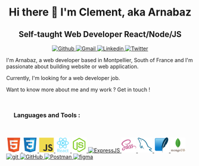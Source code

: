 <h1 align=center> Hi there 👋 I'm Clement, aka Arnabaz</h1>

<h2 align=center>Self-taught Web Developer React/Node/JS</h2>

<p align="center">
  
  <a href="https://github.com/Arnabaz" >
    <img src="https://img.shields.io/badge/GitHub-100000?style=for-the-badge&logo=github&logoColor=white" alt="Github"  />
  </a>
  <a href="mailto:clement.vallet.pro@gmail.com">
    <img src="https://img.shields.io/badge/Gmail-D14836?style=for-the-badge&logo=gmail&logoColor=white" alt="Gmail" />
  </a>
  <a href="https://www.linkedin.com/in/vallet-clement/" >
    <img src="https://img.shields.io/badge/Clement_Vallet-%230077B5.svg?style=for-the-badge&logo=linkedin&logoColor=white" alt="Linkedin" />
  </a>
  <a href="https://twitter.com/ArnabazFR" >
    <img src="https://img.shields.io/badge/@ArnabazFR-%231DA1F2.svg?style=for-the-badge&logo=twitter&logoColor=white" alt="Twitter" />
  </a>
</p>

I'm Arnabaz, a web developer based in Montpellier, South of France and I'm passionate about building website or web application.

Currently, I'm looking for a web developer job.

Want to know more about me and my work ? Get in touch !


<h3 align="left" style="margin:50px 20px">Languages and Tools :</h3>
<p align="left">
  <a href="https://www.w3.org/html/" target="_blank">
    <img src="https://github.com/devicons/devicon/blob/master/icons/html5/html5-original.svg" alt="HTML5" width="40" height="40"/>
  </a>
  <a href="https://www.w3.org/Style/CSS/Overview.en.html" target="_blank">
    <img src="https://github.com/devicons/devicon/blob/master/icons/css3/css3-original.svg" alt="CSS3" width="40" height="40"/>
  </a>
  <a href="https://developer.mozilla.org/en-US/docs/Web/JavaScript" target="_blank">  
    <img src="https://github.com/devicons/devicon/blob/master/icons/javascript/javascript-original.svg" alt="Javascript" width="40" height="40"/> 
  </a>
  <a href="https://reactjs.org/" target="_blank"> 
    <img src="https://raw.githubusercontent.com/devicons/devicon/master/icons/react/react-original-wordmark.svg" alt="ReactJS" width="40" height="40"/> 
  </a>
  <a href="https://nodejs.org/en/" target="_blank">
    <img src="https://github.com/devicons/devicon/blob/master/icons/nodejs/nodejs-original.svg" alt="NodeJS" width="40" height="40"/>
  </a>
  <a href="https://expressjs.com/" target="_blank">
    <img src="https://github.com/devicons/devicon/tree/master/icons/express/express-original-woodmark.svg" alt="ExpressJS" width="40" height="40"/>
  </a>
   <a href="https://sass-lang.com/" target="_blank"> 
    <img src="https://github.com/devicons/devicon/blob/master/icons/sass/sass-original.svg" alt="Sass" width="40" height="40"/> 
  </a>
  <a href="https://www.mysql.com/" target="_blank"> 
    <img src="https://github.com/devicons/devicon/blob/master/icons/mysql/mysql-original.svg" alt="MySQL" width="40" height="40"/> 
  </a>
  <a href="https://www.sqlite.org/index.html" target="_blank"> 
    <img src="https://github.com/devicons/devicon/blob/master/icons/sqlite/sqlite-original.svg" alt="SQLite" width="40" height="40"/> 
  </a>
  <a href="https://www.mongodb.com/" target="_blank"> 
    <img src="https://github.com/devicons/devicon/blob/master/icons/mongodb/mongodb-original-wordmark.svg" alt="MongoDB" width="40" height="40"/> 
  </a>
  <a href="https://git-scm.com/" target="_blank"> 
    <img src="https://www.vectorlogo.zone/logos/git-scm/git-scm-icon.svg" alt="git" width="40" height="40"/> 
  </a>
  <a href="https://github.com" target="_blank">
    <img src="https://github.com/devicons/devicon/tree/master/icons/express/github-original.svg" alt="GitHub" width="40" height="40"/>
  </a>
  <a href="https://postman.com" target="_blank"> 
    <img src="https://www.vectorlogo.zone/logos/getpostman/getpostman-icon.svg" alt="Postman" width="40" height="40"/> 
  </a>
   <a href="https://www.figma.com/" target="_blank"> 
    <img src="https://github.com/devicons/devicon/tree/master/icons/figma/figma-original.svg" alt="figma" width="40" height="40"/> 
  </a>
 
</p>

<!--







- 🔭 I’m currently working on ...
- 🌱 I’m currently learning ...
- 👯 I’m looking to collaborate on ...
- 🤔 I’m looking for help with ...
- 💬 Ask me about ...

- 😄 Pronouns: ...
- ⚡ Fun fact: ...

Find me on :
Twitter
LinkedIn

My skills :
HTML5
CSS3
JavaScript
ReactJS
NodeJS
ExpressJS
Sass
MySQL
MongoDB
Git
-->
